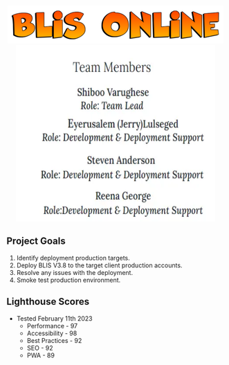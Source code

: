 <center><img src = "assets/blisheader.png" alt="BLIS Online Team" width="500" height="88"></center>


<center><img src = "assets/team-members.webp" alt="Team Members - Eyerusalem (Jerry) Lulseged, Steven Anderson, Shiboo Varughese, Reena George" width="460" height="408"></center>


## Project Goals

1. Identify deployment production targets. 
2. Deploy BLIS V3.8 to the target client production accounts. 
3. Resolve any issues with the deployment. 
4. Smoke test production environment. 


## Lighthouse Scores

* Tested February 11th 2023
    * Performance - 97
    * Accessibility - 98
    * Best Practices - 92
    * SEO - 92
    * PWA - 89